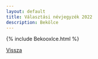 ```yaml
---
layout: default
title: Választási névjegyzék 2022
description: Bekölce
---
```


{% include Bekooxlce.html %}

[Vissza](./)